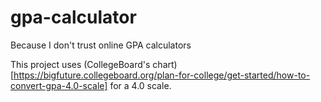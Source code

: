 # gpa-calculator

Because I don't trust online GPA calculators

This project uses (CollegeBoard's chart)[https://bigfuture.collegeboard.org/plan-for-college/get-started/how-to-convert-gpa-4.0-scale] for a 4.0 scale.
